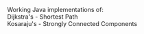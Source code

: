 Working Java implementations of:  
Dijkstra's - Shortest Path  
Kosaraju's - Strongly Connected Components
